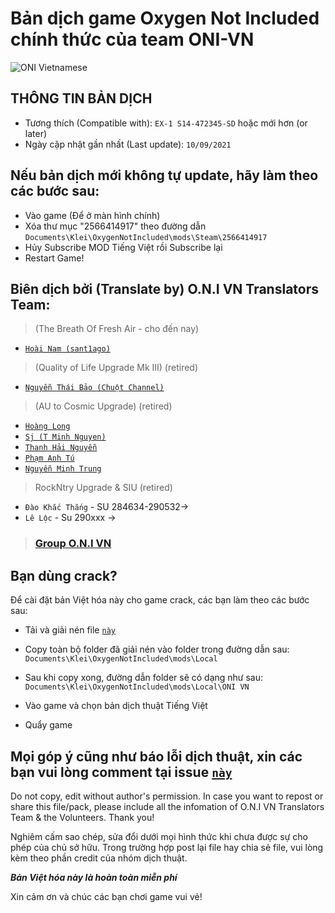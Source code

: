 # Bản dịch game Oxygen Not Included chính thức của team ONI-VN

![ONI Vietnamese](https://steamuserimages-a.akamaihd.net/ugc/1699534842488121778/C144EC2B4789C2833D89634FA3AD325473BD02E3/?imw=5000&imh=5000&ima=fit&impolicy=Letterbox&imcolor=%23000000&letterbox=false)

## THÔNG TIN BẢN DỊCH
- Tương thích (Compatible with): `EX-1 S14-472345-SD` hoặc mới hơn (or later)
- Ngày cập nhật gần nhất (Last update): `10/09/2021`

## Nếu bản dịch mới không tự update, hãy làm theo các bước sau:
- Vào game (Để ở màn hình chính)
- Xóa thư mục "2566414917" theo đường dẫn `Documents\Klei\OxygenNotIncluded\mods\Steam\2566414917`
- Hủy Subscribe MOD Tiếng Việt rồi Subscribe lại
- Restart Game!

## Biên dịch bởi (Translate by) O.N.I VN Translators Team:
> (The Breath Of Fresh Air - cho đến nay)
- [`Hoài Nam (sant1ago)`](fb.com/sant1ago.da.hanoi)

> (Quality of Life Upgrade Mk III) (retired)
- [`Nguyễn Thái Bảo (Chuột Channel)`](https://fb.com/chuotktpm)

> (AU to Cosmic Upgrade) (retired)
- [`Hoàng Long`](https://fb.com/pseryuu)
- [`Sj (T Minh Nguyen)`](https://fb.com/sj.dev.96)
- [`Thanh Hải Nguyễn`](https://fb.com/bluesea1112)
- [`Phạm Anh Tú`](https://fb.com/hanakihide)
- [`Nguyễn Minh Trung`](https://fb.com/satanVM)

> RockNtry Upgrade & SIU (retired)
- `Đào Khắc Thắng` - SU 284634-290532->
- `Lê Lộc` - Su 290xxx ->

> ### [Group O.N.I VN](https://fb.com/groups/VN.ONI)

## Bạn dùng crack?

Để cài đặt bản Việt hóa này cho game crack, các bạn làm theo các bước sau:

- Tải và giải nén file [`này`](https://github.com/sant1ago-da-hanoi/oni-mods-descriptions/raw/main/oni-vietnamese/oni-vietnamese.zip)

- Copy toàn bộ folder đã giải nén vào folder trong đường dẫn sau: `Documents\Klei\OxygenNotIncluded\mods\Local`

- Sau khi copy xong, đường dẫn folder sẽ có dạng như sau: `Documents\Klei\OxygenNotIncluded\mods\Local\ONI VN`

- Vào game và chọn bản dịch thuật Tiếng Việt

- Quẩy game

## Mọi góp ý cũng như báo lỗi dịch thuật, xin các bạn vui lòng comment tại issue [`này`](https://github.com/sant1ago-da-hanoi/oni-mods-descriptions/issues/1)

Do not copy, edit without author's permission.
In case you want to repost or share this file/pack, please include all the infomation of O.N.I VN Translators Team & the Volunteers.
Thank you!

Nghiêm cấm sao chép, sửa đổi dưới mọi hình thức khi chưa được sự cho phép của chủ sở hữu.
Trong trường hợp post lại file hay chia sẻ file, vui lòng kèm theo phần credit của nhóm dịch thuật.

***Bản Việt hóa này là hoàn toàn miễn phí***

Xin cảm ơn và chúc các bạn chơi game vui vẻ!
